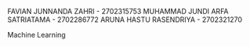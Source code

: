 FAVIAN JUNNANDA ZAHRI - 2702315753
MUHAMMAD JUNDI ARFA SATRIATAMA - 2702286772
ARUNA HASTU RASENDRIYA - 2702321270

Machine Learning
